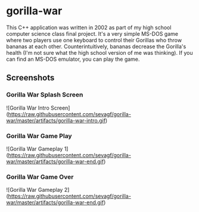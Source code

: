 # gorilla-war
This C++ application was written in 2002 as part of my high school computer science class final project. It's a very simple MS-DOS game where two players use one keyboard to control their Gorillas who throw bananas at each other. Counterintuitively, bananas decrease the Gorilla's health (I'm not sure what the high school version of me was thinking). If you can find an MS-DOS emulator, you can play the game. 


## Screenshots

### Gorilla War Splash Screen
![Gorilla War Intro Screen]
(https://raw.githubusercontent.com/sevagf/gorilla-war/master/artifacts/gorilla-war-intro.gif)

### Gorilla War Game Play
![Gorilla War Gameplay 1]
(https://raw.githubusercontent.com/sevagf/gorilla-war/master/artifacts/gorilla-war-end.gif)

### Gorilla War Game Over
![Gorilla War Gameplay 2]
(https://raw.githubusercontent.com/sevagf/gorilla-war/master/artifacts/gorilla-war-end.gif)
